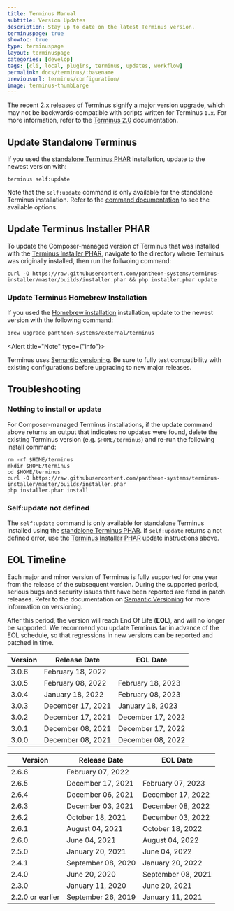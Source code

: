 ```yaml
---
title: Terminus Manual
subtitle: Version Updates
description: Stay up to date on the latest Terminus version.
terminuspage: true
showtoc: true
type: terminuspage
layout: terminuspage
categories: [develop]
tags: [cli, local, plugins, terminus, updates, workflow]
permalink: docs/terminus/:basename
previousurl: terminus/configuration/
image: terminus-thumbLarge
---
```


<Alert title="Warning" type="danger">

The recent 2.x releases of Terminus signify a major version upgrade, which may not be backwards-compatible with scripts written for Terminus `1.x`. For more information, refer to the [Terminus 2.0](/terminus-2-0) documentation.

</Alert>

<TerminusVersion text="Update to the Current Release" />

## Update Standalone Terminus

If you used the [standalone Terminus PHAR](/terminus/install#standalone-terminus-phar) installation, update to the newest version with:

```bash{promptUser: user}
terminus self:update
```

Note that the `self:update` command is only available for the standalone Terminus installation. Refer to the [command documentation](/terminus/commands/self-update) to see the available options.

## Update Terminus Installer PHAR

To update the Composer-managed version of Terminus that was installed with the [Terminus Installer PHAR](/terminus/install#terminus-installer-phar), navigate to the directory where Terminus was originally installed, then run the follwoing command:

```bash{promptUser: user}
curl -O https://raw.githubusercontent.com/pantheon-systems/terminus-installer/master/builds/installer.phar && php installer.phar update
```

### Update Terminus Homebrew Installation

If you used the [Homebrew installation](/terminus/install#homebrew-installation) installation, update to the newest version with the following command:

```bash
brew upgrade pantheon-systems/external/terminus
```

<Alert title="Note" type={"info"}>

Terminus uses [Semantic versioning](https://semver.org/). Be sure to fully
test compatibility with existing configurations before upgrading to new major
releases.

</Alert>

## Troubleshooting

### Nothing to install or update

For Composer-managed Terminus installations, if the update command above returns an output that indicates no updates were found, delete the existing Terminus version (e.g. <code>\$HOME/terminus</code>) and re-run the following install command:

```bash{promptUser: user}
rm -rf $HOME/terminus
mkdir $HOME/terminus
cd $HOME/terminus
curl -O https://raw.githubusercontent.com/pantheon-systems/terminus-installer/master/builds/installer.phar
php installer.phar install
```

### Self:update not defined

The `self:update` command is only available for standalone Terminus installed using the [standalone Terminus PHAR](/terminus/install#standalone-terminus-phar). If `self:update` returns a not defined error, use the [Terminus Installer PHAR](#update-terminus-installer-phar) update instructions above.

## EOL Timeline

Each major and minor version of Terminus is fully supported for one year from the release of the subsequent version. During the supported period, serious bugs and security issues that have been reported are fixed in patch releases. Refer to the documentation on [Semantic Versioning](https://semver.org/) for more information on versioning.

After this period, the version will reach End Of Life (**EOL**), and will no longer be supported. We recommend you update Terminus far in advance of the EOL schedule, so that regressions in new versions can be reported and patched in time.

<TabList>

<Tab title="Terminus 3.x " id="terminus-version-3" active={true}>

| Version           | Release Date       | EOL Date          |
| ----------------- | ------------------ | ----------------- |
| 3.0.6             | February 18, 2022  |                   |
| 3.0.5             | February 08, 2022  | February 18, 2023 |
| 3.0.4             | January  18, 2022  | February 08, 2023 |
| 3.0.3             | December 17, 2021  | January  18, 2023 |
| 3.0.2             | December 17, 2021  | December 17, 2022 |
| 3.0.1             | December 08, 2021  | December 17, 2022 |
| 3.0.0             | December 08, 2021  | December 08, 2022 |
</Tab>

<Tab title="Terminus 2.x" id="terminus-version-2">

| Version           | Release Date      | EOL Date          |
| ----------------- | ----------------- | ----------------- |
| 2.6.6             | February 07, 2022 |                   |
| 2.6.5             | December 17, 2021 | February 07, 2023 |
| 2.6.4             | December 06, 2021 | December 17, 2022 |
| 2.6.3             | December 03, 2021 | December 08, 2022 |
| 2.6.2             | October  18, 2021 | December 03, 2022 |
| 2.6.1             | August 04, 2021   | October 18, 2022  |
| 2.6.0             | June 04, 2021     | August 04, 2022   |
| 2.5.0             | January 20, 2021  | June 04, 2022     |
| 2.4.1             | September 08, 2020| January 20, 2022  |
| 2.4.0             | June 20, 2020     | September 08, 2021|
| 2.3.0             | January 11, 2020  | June 20, 2021     |
| 2.2.0  or earlier | September 26, 2019| January 11, 2021  |
</Tab>

</TabList>



<Releases />
